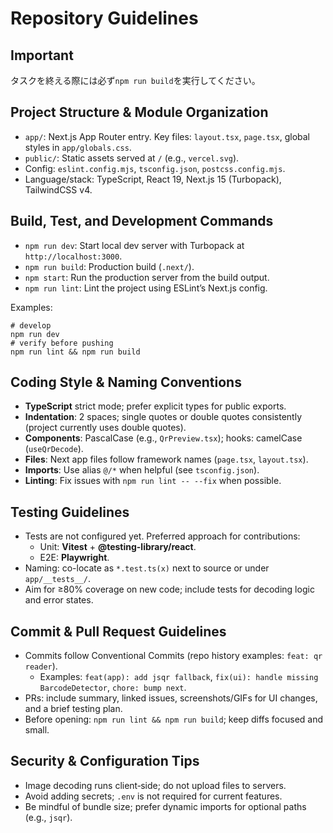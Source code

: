 # Repository Guidelines

## Important

タスクを終える際には必ず`npm run build`を実行してください。

## Project Structure & Module Organization
- `app/`: Next.js App Router entry. Key files: `layout.tsx`, `page.tsx`, global styles in `app/globals.css`.
- `public/`: Static assets served at `/` (e.g., `vercel.svg`).
- Config: `eslint.config.mjs`, `tsconfig.json`, `postcss.config.mjs`.
- Language/stack: TypeScript, React 19, Next.js 15 (Turbopack), TailwindCSS v4.

## Build, Test, and Development Commands
- `npm run dev`: Start local dev server with Turbopack at `http://localhost:3000`.
- `npm run build`: Production build (`.next/`).
- `npm start`: Run the production server from the build output.
- `npm run lint`: Lint the project using ESLint’s Next.js config.

Examples:
```
# develop
npm run dev
# verify before pushing
npm run lint && npm run build
```

## Coding Style & Naming Conventions
- **TypeScript** strict mode; prefer explicit types for public exports.
- **Indentation**: 2 spaces; single quotes or double quotes consistently (project currently uses double quotes).
- **Components**: PascalCase (e.g., `QrPreview.tsx`); hooks: camelCase (`useQrDecode`).
- **Files**: Next app files follow framework names (`page.tsx`, `layout.tsx`).
- **Imports**: Use alias `@/*` when helpful (see `tsconfig.json`).
- **Linting**: Fix issues with `npm run lint -- --fix` when possible.

## Testing Guidelines
- Tests are not configured yet. Preferred approach for contributions:
  - Unit: **Vitest** + **@testing-library/react**.
  - E2E: **Playwright**.
- Naming: co-locate as `*.test.ts(x)` next to source or under `app/__tests__/`.
- Aim for ≥80% coverage on new code; include tests for decoding logic and error states.

## Commit & Pull Request Guidelines
- Commits follow Conventional Commits (repo history examples: `feat: qr reader`).
  - Examples: `feat(app): add jsqr fallback`, `fix(ui): handle missing BarcodeDetector`, `chore: bump next`.
- PRs: include summary, linked issues, screenshots/GIFs for UI changes, and a brief testing plan.
- Before opening: `npm run lint && npm run build`; keep diffs focused and small.

## Security & Configuration Tips
- Image decoding runs client‑side; do not upload files to servers.
- Avoid adding secrets; `.env` is not required for current features.
- Be mindful of bundle size; prefer dynamic imports for optional paths (e.g., `jsqr`).


